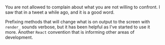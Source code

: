 You are not allowed to complain about what you are not willing to confront. I saw that in a tweet a while ago, and it is a good word.

Prefixing methods that will change what is on output to the screen with `render_` sounds verbose, but it has been helpful as I've started to use it more. Another `React` convention that is informing other areas of development.
